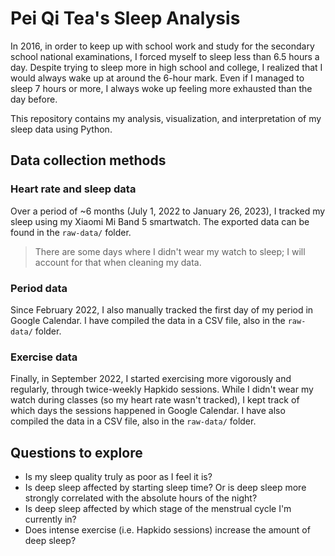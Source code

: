 # Pei Qi Tea's Sleep Analysis

In 2016, in order to keep up with school work and study for the secondary school national examinations, I forced myself to sleep less than 6.5 hours a day. Despite trying to sleep more in high school and college, I realized that I would always wake up at around the 6-hour mark. Even if I managed to sleep 7 hours or more, I always woke up feeling more exhausted than the day before.

This repository contains my analysis, visualization, and interpretation of my sleep data using Python.

## Data collection methods

### Heart rate and sleep data
Over a period of ~6 months (July 1, 2022 to January 26, 2023), I tracked my sleep using my Xiaomi Mi Band 5 smartwatch. The exported data can be found in the `raw-data/` folder.

> There are some days where I didn't wear my watch to sleep; I will account for that when cleaning my data.

### Period data
Since February 2022, I also manually tracked the first day of my period in Google Calendar. I have compiled the data in a CSV file, also in the `raw-data/` folder.

### Exercise data
Finally, in September 2022, I started exercising more vigorously and regularly, through twice-weekly Hapkido sessions. While I didn't wear my watch during classes (so my heart rate wasn't tracked), I kept track of which days the sessions happened in Google Calendar. I have also compiled the data in a CSV file, also in the `raw-data/` folder.

## Questions to explore

- Is my sleep quality truly as poor as I feel it is?
- Is deep sleep affected by starting sleep time? Or is deep sleep more strongly correlated with the absolute hours of the night?
- Is deep sleep affected by which stage of the menstrual cycle I'm currently in?
- Does intense exercise (i.e. Hapkido sessions) increase the amount of deep sleep?



